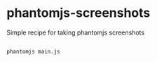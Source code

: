 # phantomjs-screenshots
Simple recipe for taking phantomjs screenshots


```bash

phantomjs main.js

```